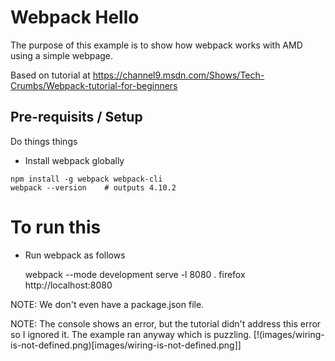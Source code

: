 # Webpack Hello

The purpose of this example is to show how webpack works
with AMD using a simple webpage.

Based on tutorial at https://channel9.msdn.com/Shows/Tech-Crumbs/Webpack-tutorial-for-beginners



## Pre-requisits / Setup
Do things things
- Install webpack globally

```
npm install -g webpack webpack-cli
webpack --version    # outputs 4.10.2
```

# To run this

- Run webpack as follows

    webpack --mode development
    serve -l 8080 .
    firefox http://localhost:8080

NOTE: We don't even have a package.json file.

NOTE: The console shows an error, but the tutorial didn't address this error
so I ignored it.  The example ran anyway which is puzzling.
[!(images/wiring-is-not-defined.png)[images/wiring-is-not-defined.png]]

